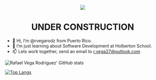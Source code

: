 <div align=center>

![](https://media.giphy.com/media/ck5P0ZO7Kmr6IeLFuF/giphy.gif)
# UNDER CONSTRUCTION

<div align="left">

- 👋 Hi, I’m @rvegarodz from Puerto Rico.
- 👀 I’m just learning about Software Development at Holberton School.
- 📫 Lets work together, send an email to r.vega27@outlook.com

![Rafael Vega Rodriguez' GitHub stats](https://github-readme-stats.vercel.app/api?username=rvegarodz&show_icons=true&hide=contribs&theme=flag-india)
 
[![Top Langs](https://github-readme-stats.vercel.app/api/top-langs/?username=rvegarodz&theme=flag-india)](https://github.com/anuraghazra/github-readme-stats)

</div>
 
<!---
rvegarodz/rvegarodz is a ✨ special ✨ repository because its `README.md` (this file) appears on your GitHub profile.
You can click the Preview link to take a look at your changes.
--->

